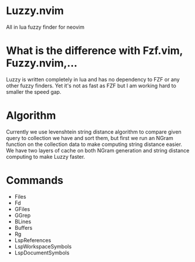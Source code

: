 # Luzzy.nvim
All in lua fuzzy finder for neovim

# What is the difference with Fzf.vim, Fuzzy.nvim,...
Luzzy is written completely in lua and has no dependency to FZF or any other fuzzy finders.
Yet it's not as fast as FZF but I am working hard to smaller the speed gap.

# Algorithm
Currently we use levenshtein string distance algorithm to compare given query to 
collection we have and sort them, but first we run an NGram function on the collection data
to make computing string distance easier. We have two layers of cache on both NGram generation
and string distance computing to make Luzzy faster.

# Commands
- Files
- Fd
- GFiles
- GGrep
- BLines
- Buffers
- Rg
- LspReferences
- LspWorkspaceSymbols
- LspDocumentSymbols
